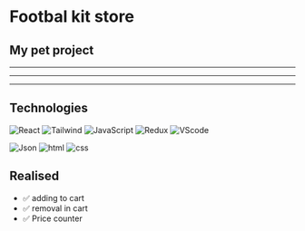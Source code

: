 # Footbal kit store
## **My pet project**
---
---
---

## Technologies

![React](https://img.shields.io/badge/-REACT-000000?style=for-the-badge&logo=react)
![Tailwind](https://img.shields.io/badge/-Tailwind-000000?style=for-the-badge&logo=Tailwindcss)
![JavaScript](https://img.shields.io/badge/-JavaScript-000000?style=for-the-badge&logo=JavaScript)
![Redux](https://img.shields.io/badge/-Redux-000000?style=for-the-badge&logo=Redux)
![VScode](https://img.shields.io/badge/-vscode-000000?style=for-the-badge&logo=visualstudiocode)

![Json](https://img.shields.io/badge/-json-000000?style=for-the-badge&logo=json)
![html](https://img.shields.io/badge/-html5-000000?style=for-the-badge&logo=html5)
![css](https://img.shields.io/badge/-css3-000000?style=for-the-badge&logo=css3)





## Realised


+ :white_check_mark: adding to cart 
+ :white_check_mark: removal in cart
+ :white_check_mark: Price counter
